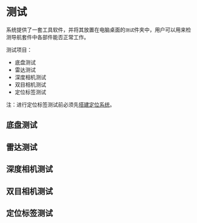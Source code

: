 # 测试

系统提供了一套工具软件，并将其放置在电脑桌面的`测试`件夹中，用户可以用来检测导航套件中各部件能否正常工作。

测试项目：

* 底盘测试
* 雷达测试
* 深度相机测试
* 双目相机测试
* 定位标签测试

注：进行定位标签测试前必须先[搭建定位系统](/usedoc/pmNavgationkit/location/guide/doc)。

## 底盘测试

## 雷达测试

## 深度相机测试

## 双目相机测试

## 定位标签测试

